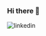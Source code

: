 ### Hi there 👋
![linkedin](https://img.shields.io/badge/Linked_In_-%230A66C2?logo=linkedin&link=https%3A%2F%2Fwww.linkedin.com%2Fin%2Fyusufkaanusta%2F)


<!--
**KaanEkimoz/KaanEkimoz** is a ✨ _special_ ✨ repository because its `README.md` (this file) appears on your GitHub profile.

Here are some ideas to get you started:

- 🔭 I’m currently working on ...
- 🌱 I’m currently learning ...
- 👯 I’m looking to collaborate on ...
- 🤔 I’m looking for help with ...
- 💬 Ask me about ...
- 📫 How to reach me: ...
- ⚡ Fun fact: ...
-->
